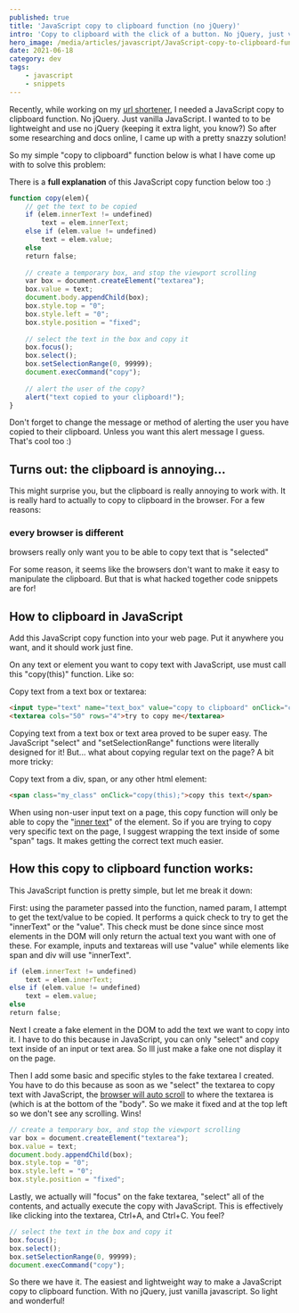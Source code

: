 ```yaml
---
published: true
title: 'JavaScript copy to clipboard function (no jQuery)'
intro: 'Copy to clipboard with the click of a button. No jQuery, just vanilla JavaScript. Simple. Lightweight.'
hero_image: /media/articles/javascript/JavaScript-copy-to-clipboard-function-lightweight-and-with-no-jQuery-2.jpg
date: 2021-06-18
category: dev
tags:
    - javascript
    - snippets
---
```

Recently, while working on my  [url shortener](https://sizable.io), I needed a JavaScript copy to clipboard function. No jQuery. Just vanilla JavaScript. I wanted to to be lightweight and use no jQuery (keeping it extra light, you know?) So after some researching and docs online, I came up with a pretty snazzy solution!

So my simple "copy to clipboard" function below is what I have come up with to solve this problem:

There is a **full explanation** of this JavaScript copy function below too :)

```javascript
function copy(elem){  
    // get the text to be copied
    if (elem.innerText != undefined)
        text = elem.innerText;
    else if (elem.value != undefined)
        text = elem.value;
    else
    return false;
    
    // create a temporary box, and stop the viewport scrolling
    var box = document.createElement("textarea");
    box.value = text;
    document.body.appendChild(box);
    box.style.top = "0";
    box.style.left = "0";
    box.style.position = "fixed";
    
    // select the text in the box and copy it
    box.focus();
    box.select();
    box.setSelectionRange(0, 99999);
    document.execCommand("copy");
    
    // alert the user of the copy?
    alert("text copied to your clipboard!");
}
```

Don't forget to change the message or method of alerting the user you have copied to their clipboard. Unless you want this alert message I guess. That's cool too :)

## Turns out: the clipboard is annoying...

This might surprise you, but the clipboard is really annoying to work with. It is really hard to actually to copy to clipboard in the browser. For a few reasons:

### every browser is different

browsers really only want you to be able to copy text that is "selected"

For some reason, it seems like the browsers don't want to make it easy to manipulate the clipboard. But that is what hacked together code snippets are for!

## How to clipboard in JavaScript

Add this JavaScript copy function into your web page. Put it anywhere you want, and it should work just fine.

On any text or element you want to copy text with JavaScript, use must call this "copy(this)" function. Like so:

Copy text from a text box or textarea:

```html
<input type="text" name="text_box" value="copy to clipboard" onClick="copy(this);" />
<textarea cols="50" rows="4">try to copy me</textarea>
```

Copying text from a text box or text area proved to be super easy. The JavaScript "select" and "setSelectionRange" functions were literally designed for it! But... what about copying regular text on the page? A bit more tricky:

Copy text from a div, span, or any other html element:

```html
<span class="my_class" onClick="copy(this);">copy this text</span>
```

When using non-user input text on a page, this copy function will only be able to copy the "[inner text](https://www.w3schools.com/jsref/prop_node_innertext.asp)" of the element. So if you are trying to copy very specific text on the page, I suggest wrapping the text inside of some "span" tags. It makes getting the correct text much easier.

## How this copy to clipboard function works:

This JavaScript function is pretty simple, but let me break it down:

First: using the parameter passed into the function, named param, I attempt to get the text/value to be copied. It performs a quick check to try to get the "innerText" or the "value". This check must be done since since most elements in the DOM will only return the actual text you want with one of these. For example, inputs and textareas will use "value" while elements like span and div will use "innerText".

```javascript
if (elem.innerText != undefined)
    text = elem.innerText;
else if (elem.value != undefined)
    text = elem.value;
else
return false;
```

Next I create a fake element in the DOM to add the text we want to copy into it. I have to do this because in JavaScript, you can only "select" and copy text inside of an input or text area. So Ill just make a fake one not display it on the page.

Then I add some basic and specific styles to the fake textarea I created. You have to do this because as soon as we "select" the textarea to copy text with JavaScript, the [browser will auto scroll](/articles/css-scroll-animation-and-smooth-scrolling-with-scroll-behavior) to where the textarea is (which is at the bottom of the "body". So we make it fixed and at the top left so we don't see any scrolling. Wins!

```javascript
// create a temporary box, and stop the viewport scrolling
var box = document.createElement("textarea");
box.value = text;
document.body.appendChild(box);
box.style.top = "0";
box.style.left = "0";
box.style.position = "fixed";
```

Lastly, we actually will "focus" on the fake textarea, "select" all of the contents, and actually execute the copy with JavaScript. This is effectively like clicking into the textarea, Ctrl+A, and Ctrl+C. You feel?

```javascript
// select the text in the box and copy it
box.focus();
box.select();
box.setSelectionRange(0, 99999);
document.execCommand("copy");
```

So there we have it. The easiest and lightweight way to make a JavaScript copy to clipboard function. With no jQuery, just vanilla javascript. So light and wonderful!